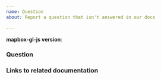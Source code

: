 ```yaml
---
name: Question
about: Report a question that isn't answered in our docs

---
```


<!--
Hello! Thanks for contributing.

The answers to many "how do I...?" questions can be found in our [help documentation](https://mapbox.com/help). If you can't find the answer there, the best place to ask is either [Stack Overflow](https://stackoverflow.com/questions/tagged/mapbox-gl-js) or [Mapbox support](https://mapbox.com/contact/).

However, if you have a question that isn't addressed in the documentation but should be, please do let us know by filling out the template below!  As a general rule, if a question is about _how Maps GL JS works_ rather than your specific use case, we will try to address it here or by improving the documentation.  Otherwise, we might close the issue here and instead recommend asking on Stack Overflow or contacting support.

-->

**mapbox-gl-js version**:

### Question



### Links to related documentation

<!-- Include links to the specific section(s) of the documentation where you would have expected to find an answer to this question. -->
